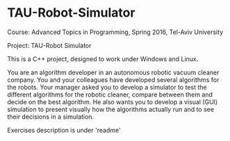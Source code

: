# TAU-Robot-Simulator
Course: Advanced Topics in Programming, Spring 2016, Tel-Aviv University

Project: TAU-Robot Simulator

This is a C++ project, designed to work under Windows and Linux.

You are an algorithm developer in an autonomous robotic vacuum cleaner company. You and your colleagues have developed several algorithms for the robots. Your manager asked you to develop a simulator to test the different algorithms for the robotic cleaner, compare between them and decide on the best algorithm. He also wants you to develop a visual (GUI) simulation to present visually how the algorithms actually run and to see their decisions in a simulation.

Exercises description is under 'readme'
